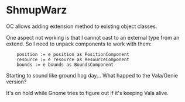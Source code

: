 # ShmupWarz

OC allows adding extension method to existing object classes.

One aspect not working is that I cannot cast to an external type from an extend.
So I need to unpack components to work with them:

        position := e position as PositionComponent
        resource := e resource as ResourceComponent
        bounds := e bounds as BoundsComponent


Starting to sound like ground hog day...
What happed to the Vala/Genie version?

It's on hold while Gnome tries to figure out if it's keeping Vala alive.
